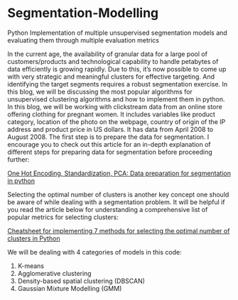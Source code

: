 # Segmentation-Modelling
Python Implementation of multiple unsupervised segmentation models and evaluating them through multiple evaluation metrics

In the current age, the availability of granular data for a large pool of customers/products and technological capability to handle petabytes of data efficiently is growing rapidly. Due to this, it’s now possible to come up with very strategic and meaningful clusters for effective targeting. And identifying the target segments requires a robust segmentation exercise. In this blog, we will be discussing the most popular algorithms for unsupervised clustering algorithms and how to implement them in python.
In this blog, we will be working with clickstream data from an online store offering clothing for pregnant women. It includes variables like product category, location of the photo on the webpage, country of origin of the IP address and product price in US dollars. It has data from April 2008 to August 2008.
The first step is to prepare the data for segmentation. I encourage you to check out this article for an in-depth explanation of different steps for preparing data for segmentation before proceeding further:

[One Hot Encoding, Standardization, PCA: Data preparation for segmentation in python](https://towardsdatascience.com/one-hot-encoding-standardization-pca-data-preparation-steps-for-segmentation-in-python-24d07671cf0b)

Selecting the optimal number of clusters is another key concept one should be aware of while dealing with a segmentation problem. It will be helpful if you read the article below for understanding a comprehensive list of popular metrics for selecting clusters:

[Cheatsheet for implementing 7 methods for selecting the optimal number of clusters in Python](https://towardsdatascience.com/cheat-sheet-to-implementing-7-methods-for-selecting-optimal-number-of-clusters-in-python-898241e1d6ad)

We will be dealing with 4 categories of models in this code:
1. K-means
2. Agglomerative clustering
3. Density-based spatial clustering (DBSCAN)
4. Gaussian Mixture Modelling (GMM)
